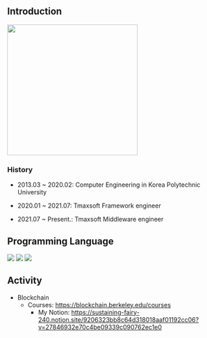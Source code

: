 ## Introduction
<img src="https://user-images.githubusercontent.com/44286914/126173251-a57b2a68-3ba8-4fd8-967d-c985299a9261.JPG" width="300" height="300"/>

### History
- 2013.03 ~ 2020.02: Computer Engineering in Korea Polytechnic University

- 2020.01 ~ 2021.07: Tmaxsoft Framework engineer

- 2021.07 ~ Present.: Tmaxsoft Middleware engineer

## Programming Language

<img src="https://img.shields.io/badge/Java-007396?style=for-the-badge&logo=Java&logoColor=white"/></a>
<img src="https://img.shields.io/badge/JavaScript-F7DF1E?style=for-the-badge&logo=JavaScript&logoColor=white"/></a>
<img src="https://img.shields.io/badge/Go-00ADD8?style=for-the-badge&logo=Go&logoColor=white"/></a>

## Activity

- Blockchain
  - Courses: <https://blockchain.berkeley.edu/courses>
    - My Notion: <https://sustaining-fairy-240.notion.site/9206323bb8c64d318018aaf01192cc06?v=27846932e70c4be09339c090762ec1e0>
